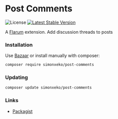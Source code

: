 # Post Comments

![License](https://img.shields.io/badge/license-MIT-blue.svg) [![Latest Stable Version](https://img.shields.io/packagist/v/simonxeko/post-threads.svg)](https://packagist.org/packages/simonxeko/post-threads)

A [Flarum](http://flarum.org) extension. Add discussion threads to posts

### Installation

Use [Bazaar](https://discuss.flarum.org/d/5151-flagrow-bazaar-the-extension-marketplace) or install manually with composer:

```sh
composer require simonxeko/post-comments
```

### Updating

```sh
composer update simonxeko/post-comments
```

### Links

- [Packagist](https://packagist.org/packages/simonxeko/post-threads)
